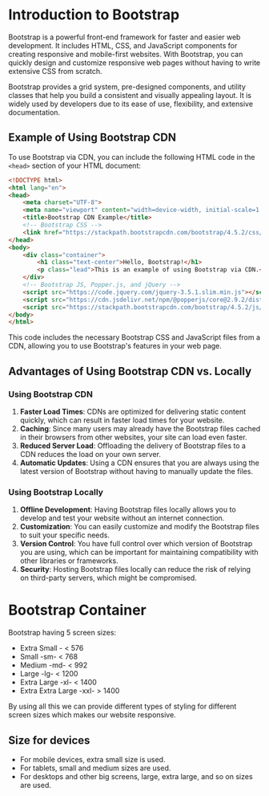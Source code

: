 
# Introduction to Bootstrap

Bootstrap is a powerful front-end framework for faster and easier web development. It includes HTML, CSS, and JavaScript components for creating responsive and mobile-first websites. With Bootstrap, you can quickly design and customize responsive web pages without having to write extensive CSS from scratch.

Bootstrap provides a grid system, pre-designed components, and utility classes that help you build a consistent and visually appealing layout. It is widely used by developers due to its ease of use, flexibility, and extensive documentation.
## Example of Using Bootstrap CDN

To use Bootstrap via CDN, you can include the following HTML code in the `<head>` section of your HTML document:

```html
<!DOCTYPE html>
<html lang="en">
<head>
    <meta charset="UTF-8">
    <meta name="viewport" content="width=device-width, initial-scale=1.0">
    <title>Bootstrap CDN Example</title>
    <!-- Bootstrap CSS -->
    <link href="https://stackpath.bootstrapcdn.com/bootstrap/4.5.2/css/bootstrap.min.css" rel="stylesheet">
</head>
<body>
    <div class="container">
        <h1 class="text-center">Hello, Bootstrap!</h1>
        <p class="lead">This is an example of using Bootstrap via CDN.</p>
    </div>
    <!-- Bootstrap JS, Popper.js, and jQuery -->
    <script src="https://code.jquery.com/jquery-3.5.1.slim.min.js"></script>
    <script src="https://cdn.jsdelivr.net/npm/@popperjs/core@2.9.2/dist/umd/popper.min.js"></script>
    <script src="https://stackpath.bootstrapcdn.com/bootstrap/4.5.2/js/bootstrap.min.js"></script>
</body>
</html>
```

This code includes the necessary Bootstrap CSS and JavaScript files from a CDN, allowing you to use Bootstrap's features in your web page.
## Advantages of Using Bootstrap CDN vs. Locally

### Using Bootstrap CDN

1. **Faster Load Times**: CDNs are optimized for delivering static content quickly, which can result in faster load times for your website.
2. **Caching**: Since many users may already have the Bootstrap files cached in their browsers from other websites, your site can load even faster.
3. **Reduced Server Load**: Offloading the delivery of Bootstrap files to a CDN reduces the load on your own server.
4. **Automatic Updates**: Using a CDN ensures that you are always using the latest version of Bootstrap without having to manually update the files.

### Using Bootstrap Locally

1. **Offline Development**: Having Bootstrap files locally allows you to develop and test your website without an internet connection.
2. **Customization**: You can easily customize and modify the Bootstrap files to suit your specific needs.
3. **Version Control**: You have full control over which version of Bootstrap you are using, which can be important for maintaining compatibility with other libraries or frameworks.
4. **Security**: Hosting Bootstrap files locally can reduce the risk of relying on third-party servers, which might be compromised.


# Bootstrap Container

Bootstrap having 5 screen sizes:
- Extra Small - < 576
- Small -sm- < 768
- Medium -md- < 992
- Large -lg- < 1200
- Extra Large -xl- < 1400
- Extra Extra Large -xxl- > 1400

By using all this we can provide different types of styling for different screen sizes which makes our website responsive.

## Size for devices
- For mobile devices, extra small size is used.
- For tablets, small and medium sizes are used.
- For desktops and other big screens, large, extra large, and so on sizes are used.
